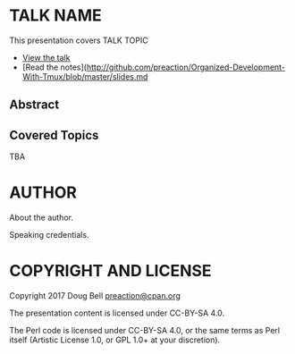 
# TALK NAME

This presentation covers TALK TOPIC

* [View the talk](https://www.youtube.com/watch?v=o7Dg1kmjhfQ)
* [Read the notes](http://github.com/preaction/Organized-Development-With-Tmux/blob/master/slides.md

## Abstract

## Covered Topics

TBA

# AUTHOR

About the author.

Speaking credentials.

# COPYRIGHT AND LICENSE

Copyright 2017 Doug Bell <preaction@cpan.org>

The presentation content is licensed under CC-BY-SA 4.0.

The Perl code is licensed under CC-BY-SA 4.0, or the same terms as Perl
itself (Artistic License 1.0, or GPL 1.0+ at your discretion).

